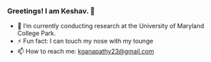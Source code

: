 ### Greetings! I am Keshav. 👋
- 🔭 I’m currently conducting research at the University of Maryland College Park.
- ⚡ Fun fact: I can touch my nose with my tounge
- 📫 How to reach me: <a href="mailto:kganapathy23@gmail.com">kganapathy23@gmail.com</a>
<!--
**keshavganapathy/keshavganapathy** is a ✨ _special_ ✨ repository because its `README.md` (this file) appears on your GitHub profile.

Here are some ideas to get you started:

- 🔭 I’m currently working on ...
- 🌱 I’m currently learning ...
- 👯 I’m looking to collaborate on ...
- 🤔 I’m looking for help with ...
- 💬 Ask me about ...
- 📫 How to reach me: ...
- 😄 Pronouns: ...
- ⚡ Fun fact: ...
-->
